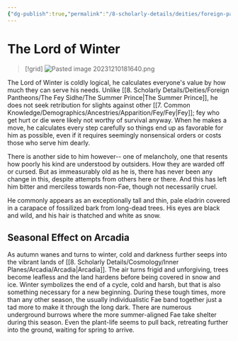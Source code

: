 ```yaml
---
{"dg-publish":true,"permalink":"/8-scholarly-details/deities/foreign-pantheons/the-fey-sidhe/the-lord-of-winter/","noteIcon":""}
---
```


# The Lord of Winter

>[!grid]
![Pasted image 20231210181640.png](/img/user/x.%20Assets/Attachments/Pasted%20image%2020231210181640.png)

The Lord of Winter is coldly logical, he calculates everyone's value by how much they can serve his needs. Unlike [[8. Scholarly Details/Deities/Foreign Pantheons/The Fey Sidhe/The Summer Prince\|The Summer Prince]], he does not seek retribution for slights against other [[7. Common Knowledge/Demographics/Ancestries/Apparition/Fey/Fey\|Fey]]; fey who get hurt or die were likely not worthy of survival anyway. When he makes a move, he calculates every step carefully so things end up as favorable for him as possible, even if it requires seemingly nonsensical orders or costs those who serve him dearly. 

There is another side to him however-- one of melancholy, one that resents how poorly his kind are understood by outsiders. How they are warded off or cursed. But as immeasurably old as he is, there has never been any change in this, despite attempts from others here or there. And this has left him bitter and merciless towards non-Fae, though not necessarily cruel.

He commonly appears as an exceptionally tall and thin, pale eladrin covered in a carapace of fossilized bark from long-dead trees. His eyes are black and wild, and his hair is thatched and white as snow. 

## Seasonal Effect on Arcadia

As autumn wanes and turns to winter, cold and darkness further seeps into the vibrant lands of [[8. Scholarly Details/Cosmology/Inner Planes/Arcadia/Arcadia\|Arcadia]]. The air turns frigid and unforgiving, trees become leafless and the land hardens before being covered in snow and ice. Winter symbolizes the end of a cycle, cold and harsh, but that is also something necessary for a new beginning. During these tough times, more than any other season, the usually individualistic Fae band together just a tad more to make it through the long dark. There are numerous underground burrows where the more summer-aligned Fae take shelter during this season. Even the plant-life seems to pull back, retreating further into the ground, waiting for spring to arrive.